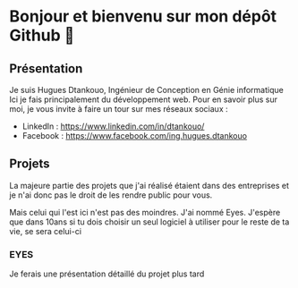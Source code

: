 # Bonjour et bienvenu sur mon dépôt Github 👋

## Présentation

Je suis Hugues Dtankouo, Ingénieur de Conception en Génie informatique
Ici je fais principalement du développement web.
Pour en savoir plus sur moi, je vous invite à faire un tour sur mes réseaux sociaux :
- LinkedIn : https://www.linkedin.com/in/dtankouo/
- Facebook : https://www.facebook.com/ing.hugues.dtankouo

## Projets

La majeure partie des projets que j'ai réalisé étaient dans des entreprises et je n'ai donc pas le droit de les rendre public pour vous.

Mais celui qui l'est ici n'est pas des moindres. J'ai nommé Eyes. J'espère que dans 10ans si tu dois choisir un seul logiciel à utiliser pour le reste de ta vie, se sera celui-ci

### EYES

Je ferais une présentation détaillé du projet plus tard

<!--
**Hugues-DTANKOUO/Hugues-DTANKOUO** is a ✨ _special_ ✨ repository because its `README.md` (this file) appears on your GitHub profile.

Here are some ideas to get you started:

- 🔭 I’m currently working on ...
- 🌱 I’m currently learning ...
- 👯 I’m looking to collaborate on ...
- 🤔 I’m looking for help with ...
- 💬 Ask me about ...
- 📫 How to reach me: ...
- 😄 Pronouns: ...
- ⚡ Fun fact: ...
-->
